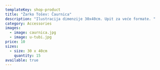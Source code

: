 ```yaml
---
templateKey: shop-product
title: "Žarko Tošev: Čaurnica"
description: "Ilustracija dimenzije 30x40cm. Upit za veće formate. "
category: Accessories
images:
  - image: caurnica.jpg
  - image: u-tubi.jpg
price: 10
sizes:
  - size: 30 x 40cm
    quantity: 15
available: true
---
```

